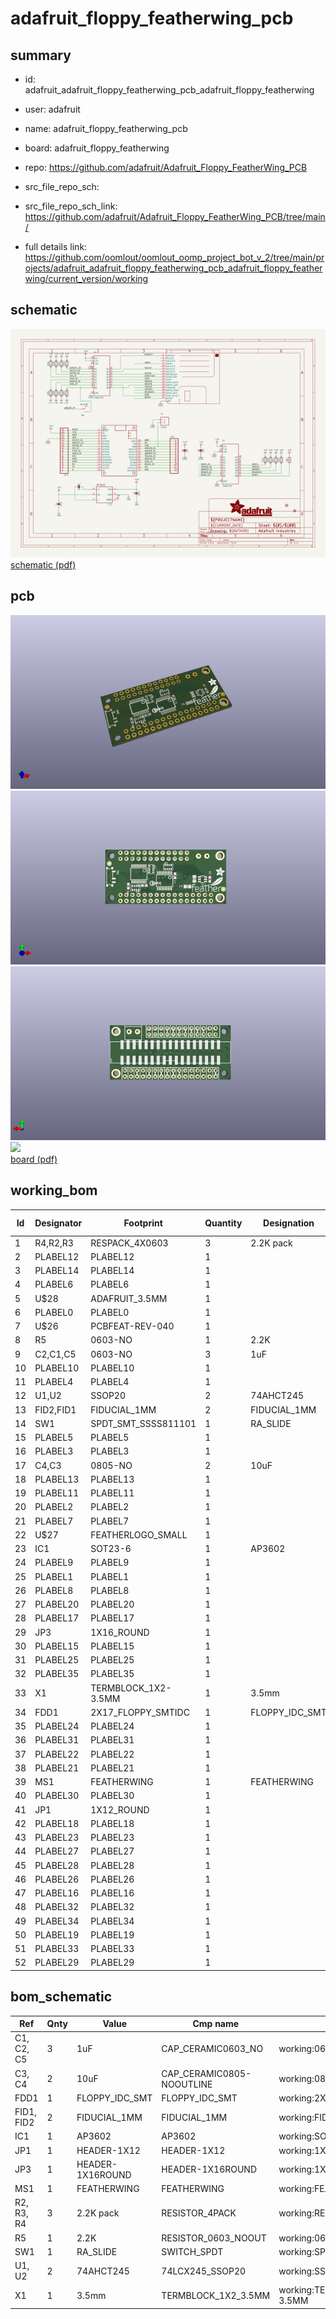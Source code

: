 # adafruit_floppy_featherwing_pcb
 
## summary 
* id: adafruit_adafruit_floppy_featherwing_pcb_adafruit_floppy_featherwing
* user: adafruit
* name: adafruit_floppy_featherwing_pcb
* board: adafruit_floppy_featherwing
* repo: https://github.com/adafruit/Adafruit_Floppy_FeatherWing_PCB



* src_file_repo_sch: 
* src_file_repo_sch_link: https://github.com/adafruit/Adafruit_Floppy_FeatherWing_PCB/tree/main/
* full details link: https://github.com/oomlout/oomlout_oomp_project_bot_v_2/tree/main/projects/adafruit_adafruit_floppy_featherwing_pcb_adafruit_floppy_featherwing/current_version/working  

## schematic  
![](working_schematic_600.png)  
[schematic (pdf)](working_schematic.pdf)  

## pcb  
![](working_3d_600.png) 
![](working_3d_front_600.png)  
![](working_3d_back_600.png)  
![](working_600.png)  
[board (pdf)](working.pdf)  

## working_bom
| Id | Designator | Footprint | Quantity | Designation | Supplier and ref |  | None | 
| --- | --- | --- | --- | --- | --- | --- | --- | 
| 1 | R4,R2,R3 | RESPACK_4X0603 | 3 | 2.2K pack |  |  | [''] | 
| 2 | PLABEL12 | PLABEL12 | 1 |  |  |  | [''] | 
| 3 | PLABEL14 | PLABEL14 | 1 |  |  |  | [''] | 
| 4 | PLABEL6 | PLABEL6 | 1 |  |  |  | [''] | 
| 5 | U$28 | ADAFRUIT_3.5MM | 1 |  |  |  | [''] | 
| 6 | PLABEL0 | PLABEL0 | 1 |  |  |  | [''] | 
| 7 | U$26 | PCBFEAT-REV-040 | 1 |  |  |  | [''] | 
| 8 | R5 | 0603-NO | 1 | 2.2K |  |  | [''] | 
| 9 | C2,C1,C5 | 0603-NO | 3 | 1uF |  |  | [''] | 
| 10 | PLABEL10 | PLABEL10 | 1 |  |  |  | [''] | 
| 11 | PLABEL4 | PLABEL4 | 1 |  |  |  | [''] | 
| 12 | U1,U2 | SSOP20 | 2 | 74AHCT245 |  |  | [''] | 
| 13 | FID2,FID1 | FIDUCIAL_1MM | 2 | FIDUCIAL_1MM |  |  | [''] | 
| 14 | SW1 | SPDT_SMT_SSSS811101 | 1 | RA_SLIDE |  |  | [''] | 
| 15 | PLABEL5 | PLABEL5 | 1 |  |  |  | [''] | 
| 16 | PLABEL3 | PLABEL3 | 1 |  |  |  | [''] | 
| 17 | C4,C3 | 0805-NO | 2 | 10uF |  |  | [''] | 
| 18 | PLABEL13 | PLABEL13 | 1 |  |  |  | [''] | 
| 19 | PLABEL11 | PLABEL11 | 1 |  |  |  | [''] | 
| 20 | PLABEL2 | PLABEL2 | 1 |  |  |  | [''] | 
| 21 | PLABEL7 | PLABEL7 | 1 |  |  |  | [''] | 
| 22 | U$27 | FEATHERLOGO_SMALL | 1 |  |  |  | [''] | 
| 23 | IC1 | SOT23-6 | 1 | AP3602 |  |  | [''] | 
| 24 | PLABEL9 | PLABEL9 | 1 |  |  |  | [''] | 
| 25 | PLABEL1 | PLABEL1 | 1 |  |  |  | [''] | 
| 26 | PLABEL8 | PLABEL8 | 1 |  |  |  | [''] | 
| 27 | PLABEL20 | PLABEL20 | 1 |  |  |  | [''] | 
| 28 | PLABEL17 | PLABEL17 | 1 |  |  |  | [''] | 
| 29 | JP3 | 1X16_ROUND | 1 |  |  |  | [''] | 
| 30 | PLABEL15 | PLABEL15 | 1 |  |  |  | [''] | 
| 31 | PLABEL25 | PLABEL25 | 1 |  |  |  | [''] | 
| 32 | PLABEL35 | PLABEL35 | 1 |  |  |  | [''] | 
| 33 | X1 | TERMBLOCK_1X2-3.5MM | 1 | 3.5mm |  |  | [''] | 
| 34 | FDD1 | 2X17_FLOPPY_SMTIDC | 1 | FLOPPY_IDC_SMT |  |  | [''] | 
| 35 | PLABEL24 | PLABEL24 | 1 |  |  |  | [''] | 
| 36 | PLABEL31 | PLABEL31 | 1 |  |  |  | [''] | 
| 37 | PLABEL22 | PLABEL22 | 1 |  |  |  | [''] | 
| 38 | PLABEL21 | PLABEL21 | 1 |  |  |  | [''] | 
| 39 | MS1 | FEATHERWING | 1 | FEATHERWING |  |  | [''] | 
| 40 | PLABEL30 | PLABEL30 | 1 |  |  |  | [''] | 
| 41 | JP1 | 1X12_ROUND | 1 |  |  |  | [''] | 
| 42 | PLABEL18 | PLABEL18 | 1 |  |  |  | [''] | 
| 43 | PLABEL23 | PLABEL23 | 1 |  |  |  | [''] | 
| 44 | PLABEL27 | PLABEL27 | 1 |  |  |  | [''] | 
| 45 | PLABEL28 | PLABEL28 | 1 |  |  |  | [''] | 
| 46 | PLABEL26 | PLABEL26 | 1 |  |  |  | [''] | 
| 47 | PLABEL16 | PLABEL16 | 1 |  |  |  | [''] | 
| 48 | PLABEL32 | PLABEL32 | 1 |  |  |  | [''] | 
| 49 | PLABEL34 | PLABEL34 | 1 |  |  |  | [''] | 
| 50 | PLABEL19 | PLABEL19 | 1 |  |  |  | [''] | 
| 51 | PLABEL33 | PLABEL33 | 1 |  |  |  | [''] | 
| 52 | PLABEL29 | PLABEL29 | 1 |  |  |  | [''] | 


## bom_schematic
| Ref | Qnty | Value | Cmp name | Footprint | Description | Vendor | DNP | 
| --- | --- | --- | --- | --- | --- | --- | --- | 
| C1, C2, C5 | 3 | 1uF | CAP_CERAMIC0603_NO | working:0603-NO |  |  |  | 
| C3, C4 | 2 | 10uF | CAP_CERAMIC0805-NOOUTLINE | working:0805-NO |  |  |  | 
| FDD1 | 1 | FLOPPY_IDC_SMT | FLOPPY_IDC_SMT | working:2X17_FLOPPY_SMTIDC |  |  |  | 
| FID1, FID2 | 2 | FIDUCIAL_1MM | FIDUCIAL_1MM | working:FIDUCIAL_1MM |  |  |  | 
| IC1 | 1 | AP3602 | AP3602 | working:SOT23-6 |  |  |  | 
| JP1 | 1 | HEADER-1X12 | HEADER-1X12 | working:1X12_ROUND |  |  |  | 
| JP3 | 1 | HEADER-1X16ROUND | HEADER-1X16ROUND | working:1X16_ROUND |  |  |  | 
| MS1 | 1 | FEATHERWING | FEATHERWING | working:FEATHERWING |  |  |  | 
| R2, R3, R4 | 3 | 2.2K pack | RESISTOR_4PACK | working:RESPACK_4X0603 |  |  |  | 
| R5 | 1 | 2.2K | RESISTOR_0603_NOOUT | working:0603-NO |  |  |  | 
| SW1 | 1 | RA_SLIDE | SWITCH_SPDT | working:SPDT_SMT_SSSS811101 |  |  |  | 
| U1, U2 | 2 | 74AHCT245 | 74LCX245_SSOP20 | working:SSOP20 |  |  |  | 
| X1 | 1 | 3.5mm | TERMBLOCK_1X2_3.5MM | working:TERMBLOCK_1X2-3.5MM |  |  |  | 




